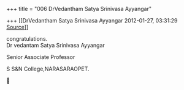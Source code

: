 +++
title = "006 DrVedantham Satya Srinivasa Ayyangar"

+++
[[DrVedantham Satya Srinivasa Ayyangar	2012-01-27, 03:31:29 [Source](https://groups.google.com/g/bvparishat/c/w3gNfGMSAsI)]]



congratulations.  
Dr vedantam Satya Srinivasa Ayyangar

Senior Associate Professor

S S&N College,NARASARAOPET.



